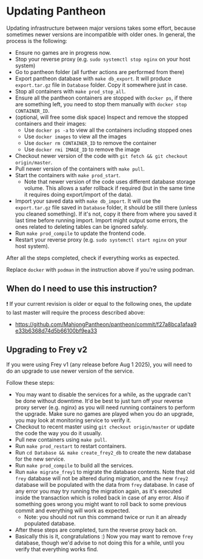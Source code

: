 # Updating Pantheon

Updating infrastructure between major versions takes some effort, because sometimes newer versions are incompatible with older ones. In general, the process is the following:

- Ensure no games are in progress now.
- Stop your reverse proxy (e.g. `sudo systemctl stop nginx` on your host system)
- Go to pantheon folder (all further actions are performed from there)
- Export pantheon database with `make db_export`. It will produce `export.tar.gz` file in `Database` folder. Copy it somewhere just in case.
- Stop all containers with `make prod_stop_all`.
- Ensure all the pantheon containers are stopped with `docker ps`, if there are something left, you need to stop them manually with `docker stop CONTAINER_ID`.
- (optional, will free some disk space) Inspect and remove the stopped containers and their images:
  - Use `docker ps -a` to view all the containers including stopped ones
  - Use `docker images` to view all the images
  - Use `docker rm CONTAINER_ID` to remove the container
  - Use `docker rmi IMAGE_ID` to remove the image
- Checkout newer version of the code with `git fetch && git checkout origin/master`.
- Pull newer version of the containers with `make pull`.
- Start the containers with `make prod_start`. 
  - Note that newer version of the code uses different database storage volume. This allows a safer rollback if required (but in the same time it requires doing export/import of the data).
- Import your saved data with `make db_import`. It will use the `export.tar.gz` file saved in `Database` folder, it should be still there (unless you cleaned something). If it's not, copy it there from where you saved it last time before running import. Import might output some errors, the ones related to deleting tables can be ignored safely.
- Run `make prod_compile` to update the frontend code.
- Restart your reverse proxy (e.g. `sudo systemctl start nginx` on your host system).

After all the steps completed, check if everything works as expected.

Replace `docker` with `podman` in the instruction above if you're using podman.

## When do I need to use this instruction?

❗ If your current revision is older or equal to the following ones, the update to last master will require the process described above:
- https://github.com/MahjongPantheon/pantheon/commit/f27a8bca1afaa9e33b6368d74d5b66100bf9ea33 

## Upgrading to Frey v2

If you were using Frey v1 (any release before Aug 1 2025), you will need to do an upgrade to use newer version of the service.

Follow these steps:
- You may want to disable the services for a while, as the upgrade can't be done without downtime. It'd be best to just
  turn off your reverse proxy server (e.g. nginx) as you will need running containers to perform the upgrade. Make
  sure no games are played when you do an upgrade, you may look at monitoring service to verify it.
- Checkout to recent master using `git checkout origin/master` or update the code the way you do it usually.
- Pull new containers using `make pull`.
- Run `make prod_restart` to restart containers.
- Run `cd Database && make create_frey2_db` to create the new database for the new service.
- Run `make prod_compile` to build all the services.
- Run `make migrate_frey1` to migrate the database contents. Note that old `frey` database will not
  be altered during migration, and the new `frey2` database will be populated with the data from `frey` database. In case of
  any error you may try running the migration again, as it's executed inside the transaction which is rolled back in case of
  any error. Also if something goes wrong you might want to roll back to some previous commit and everything will work as expected.
  - Note: you should not run this command twice or run it an already populated database.
- After these steps are completed, turn the reverse proxy back on.
- Basically this is it, congratulations :) Now you may want to remove `frey` database, though we'd advise to not doing this
  for a while, until you verify that everything works find.
